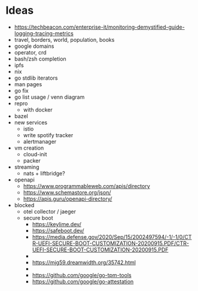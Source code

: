 # Ideas

- https://techbeacon.com/enterprise-it/monitoring-demystified-guide-logging-tracing-metrics
- travel, borders, world, population, books
- google domains
- operator, crd
- bash/zsh completion
- ipfs
- nix
- go stdlib iterators
- man pages
- go fix
- go list usage / venn diagram
- repro
  - with docker
- bazel
- new services
  - istio
  - write spotify tracker
  - alertmanager
- vm creation
  - cloud-init
  - packer
- streaming
  - nats + liftbridge?
- openapi
  - https://www.programmableweb.com/apis/directory
  - https://www.schemastore.org/json/
  - https://apis.guru/openapi-directory/
- blocked
  - otel collector / jaeger
  - secure boot
    - https://keylime.dev/
    - https://safeboot.dev/
    - https://media.defense.gov/2020/Sep/15/2002497594/-1/-1/0/CTR-UEFI-SECURE-BOOT-CUSTOMIZATION-20200915.PDF/CTR-UEFI-SECURE-BOOT-CUSTOMIZATION-20200915.PDF
    -
    - https://mjg59.dreamwidth.org/35742.html
    -
    - https://github.com/google/go-tpm-tools
    - https://github.com/google/go-attestation
